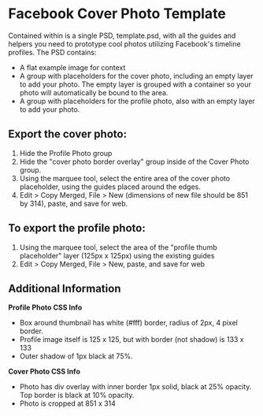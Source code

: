 Facebook Cover Photo Template
=============================

Contained within is a single PSD, template.psd, with all the guides and helpers you need to prototype cool photos utilizing Facebook's timeline profiles. The PSD contains:
* A flat example image for context
* A group with placeholders for the cover photo, including an empty layer to add your photo. The empty layer is grouped with a container so your photo will automatically be bound to the area.
* A group with placeholders for the profile photo, also with an empty layer to add your photo.
 
Export the cover photo:
-----------------------
1. Hide the Profile Photo group
2. Hide the "cover photo border overlay" group inside of the Cover Photo group.
3. Using the marquee tool, select the entire area of the cover photo placeholder, using the guides placed around the edges.
4. Edit > Copy Merged, File > New (dimensions of new file should be 851 by 314), paste, and save for web.

To export the profile photo:
----------------------------
1. Using the marquee tool, select the area of the "profile thumb placeholder" layer (125px x 125px) using the existing guides
2. Edit > Copy Merged, File > New, paste, and save for web

Additional Information
----------------------
**Profile Photo CSS Info**
* Box around thumbnail has white (#fff) border, radius of 2px, 4 pixel border. 
* Profile image itself is 125 x 125, but with border (not shadow) is 133 x 133
* Outer shadow of 1px black at 75%.

**Cover Photo CSS Info**
* Photo has div overlay with inner border 1px solid, black at 25% opacity. Top border is black at 10% opacity.
* Photo is cropped at 851 x 314

